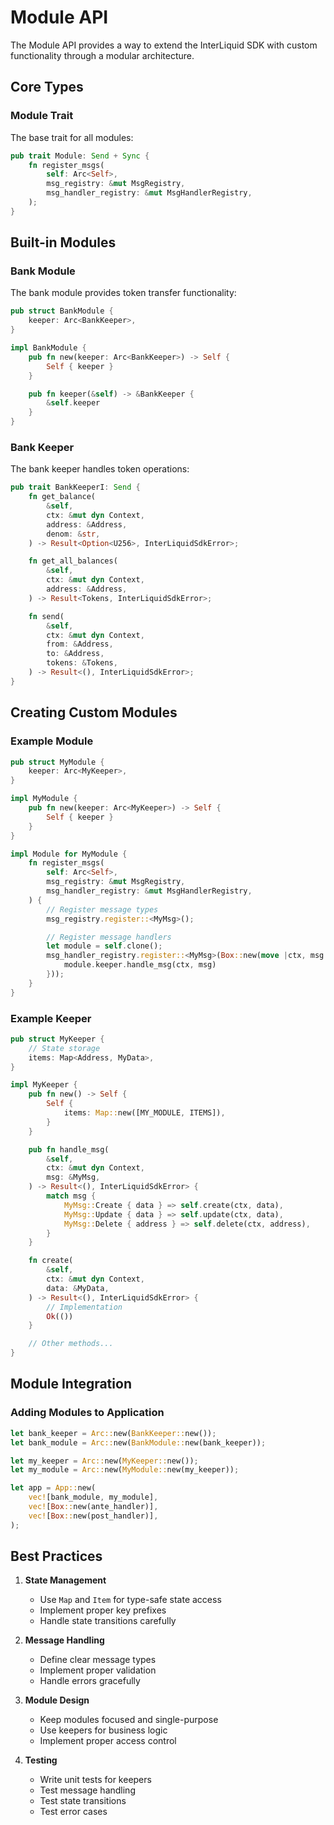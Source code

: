 # Module API

The Module API provides a way to extend the InterLiquid SDK with custom functionality through a modular architecture.

## Core Types

### Module Trait

The base trait for all modules:

```rust
pub trait Module: Send + Sync {
    fn register_msgs(
        self: Arc<Self>,
        msg_registry: &mut MsgRegistry,
        msg_handler_registry: &mut MsgHandlerRegistry,
    );
}
```

## Built-in Modules

### Bank Module

The bank module provides token transfer functionality:

```rust
pub struct BankModule {
    keeper: Arc<BankKeeper>,
}

impl BankModule {
    pub fn new(keeper: Arc<BankKeeper>) -> Self {
        Self { keeper }
    }

    pub fn keeper(&self) -> &BankKeeper {
        &self.keeper
    }
}
```

### Bank Keeper

The bank keeper handles token operations:

```rust
pub trait BankKeeperI: Send {
    fn get_balance(
        &self,
        ctx: &mut dyn Context,
        address: &Address,
        denom: &str,
    ) -> Result<Option<U256>, InterLiquidSdkError>;

    fn get_all_balances(
        &self,
        ctx: &mut dyn Context,
        address: &Address,
    ) -> Result<Tokens, InterLiquidSdkError>;

    fn send(
        &self,
        ctx: &mut dyn Context,
        from: &Address,
        to: &Address,
        tokens: &Tokens,
    ) -> Result<(), InterLiquidSdkError>;
}
```

## Creating Custom Modules

### Example Module

```rust
pub struct MyModule {
    keeper: Arc<MyKeeper>,
}

impl MyModule {
    pub fn new(keeper: Arc<MyKeeper>) -> Self {
        Self { keeper }
    }
}

impl Module for MyModule {
    fn register_msgs(
        self: Arc<Self>,
        msg_registry: &mut MsgRegistry,
        msg_handler_registry: &mut MsgHandlerRegistry,
    ) {
        // Register message types
        msg_registry.register::<MyMsg>();

        // Register message handlers
        let module = self.clone();
        msg_handler_registry.register::<MyMsg>(Box::new(move |ctx, msg| {
            module.keeper.handle_msg(ctx, msg)
        }));
    }
}
```

### Example Keeper

```rust
pub struct MyKeeper {
    // State storage
    items: Map<Address, MyData>,
}

impl MyKeeper {
    pub fn new() -> Self {
        Self {
            items: Map::new([MY_MODULE, ITEMS]),
        }
    }

    pub fn handle_msg(
        &self,
        ctx: &mut dyn Context,
        msg: &MyMsg,
    ) -> Result<(), InterLiquidSdkError> {
        match msg {
            MyMsg::Create { data } => self.create(ctx, data),
            MyMsg::Update { data } => self.update(ctx, data),
            MyMsg::Delete { address } => self.delete(ctx, address),
        }
    }

    fn create(
        &self,
        ctx: &mut dyn Context,
        data: &MyData,
    ) -> Result<(), InterLiquidSdkError> {
        // Implementation
        Ok(())
    }

    // Other methods...
}
```

## Module Integration

### Adding Modules to Application

```rust
let bank_keeper = Arc::new(BankKeeper::new());
let bank_module = Arc::new(BankModule::new(bank_keeper));

let my_keeper = Arc::new(MyKeeper::new());
let my_module = Arc::new(MyModule::new(my_keeper));

let app = App::new(
    vec![bank_module, my_module],
    vec![Box::new(ante_handler)],
    vec![Box::new(post_handler)],
);
```

## Best Practices

1. **State Management**
   - Use `Map` and `Item` for type-safe state access
   - Implement proper key prefixes
   - Handle state transitions carefully

2. **Message Handling**
   - Define clear message types
   - Implement proper validation
   - Handle errors gracefully

3. **Module Design**
   - Keep modules focused and single-purpose
   - Use keepers for business logic
   - Implement proper access control

4. **Testing**
   - Write unit tests for keepers
   - Test message handling
   - Test state transitions
   - Test error cases 